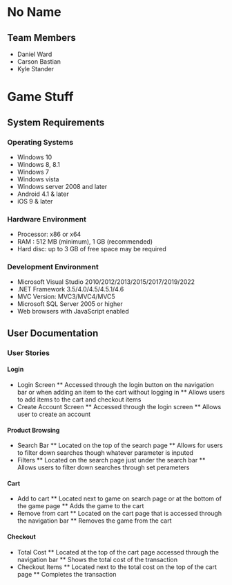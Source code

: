 # No Name
## Team Members
* Daniel Ward
* Carson Bastian 
* Kyle Stander

# Game Stuff

## System Requirements

### Operating Systems
* Windows 10
* Windows 8, 8.1
* Windows 7
* Windows vista
* Windows server 2008 and later
* Android 4.1 & later
* iOS 9 & later
### Hardware Environment
* Processor: x86 or x64
* RAM : 512 MB (minimum), 1 GB (recommended)
* Hard disc: up to 3 GB of free space may be required
### Development Environment
* Microsoft Visual Studio 2010/2012/2013/2015/2017/2019/2022
* .NET Framework 3.5/4.0/4.5/4.5.1/4.6
* MVC Version: MVC3/MVC4/MVC5
* Microsoft SQL Server 2005 or higher
* Web browsers with JavaScript enabled

## User Documentation
### User Stories
#### Login
* Login Screen
** Accessed through the login button on the navigation bar or when adding an item to the cart without logging in
** Allows users to add items to the cart and checkout items
* Create Account Screen
** Accessed through the login screen
** Allows user to create an account
#### Product Browsing
* Search Bar
** Located on the top of the search page
** Allows for users to filter down searches though whatever parameter is inputed
* Filters
** Located on the search page just under the search bar
** Allows users to filter down searches through set perameters
#### Cart
* Add to cart
** Located next to game on search page or at the bottom of the game page
** Adds the game to the cart
* Remove from cart
** Located on the cart page that is accessed through the navigation bar
** Removes the game from the cart
#### Checkout
* Total Cost
** Located at the top of the cart page accessed through the navigation bar
** Shows the total cost of the transaction
* Checkout Items
** Located next to the total cost on the top of the cart page
** Completes the transaction
